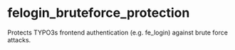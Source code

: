# felogin_bruteforce_protection
Protects TYPO3s frontend authentication (e.g. fe_login) against brute force attacks.
